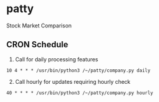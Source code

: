 # patty
Stock Market Comparison



## CRON Schedule
1. Call for daily processing features
```
10 4 * * * /usr/bin/python3 /~/patty/company.py daily
```
2. Call hourly for updates requiring hourly check
```
40 * * * * /usr/bin/python3 /~/patty/company.py hourly
```
